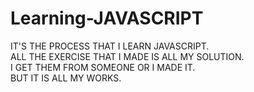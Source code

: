 # Learning-JAVASCRIPT

IT'S THE PROCESS THAT I LEARN JAVASCRIPT. <br />
ALL THE EXERCISE THAT I MADE IS ALL MY SOLUTION. <br />
I GET THEM FROM SOMEONE OR I MADE IT. <br />
BUT IT IS ALL MY WORKS.
